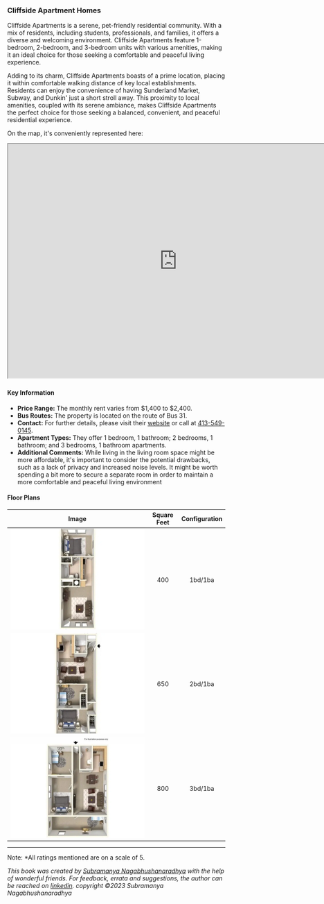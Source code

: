 ### Cliffside Apartment Homes

Cliffside Apartments is a serene, pet-friendly residential community. With a mix of residents, including students, professionals, and families, it offers a diverse and welcoming environment. Cliffside Apartments feature 1-bedroom, 2-bedroom, and 3-bedroom units with various amenities, making it an ideal choice for those seeking a comfortable and peaceful living experience.

Adding to its charm, Cliffside Apartments boasts of a prime location, placing it within comfortable walking distance of key local establishments. Residents can enjoy the convenience of having Sunderland Market, Subway, and Dunkin' just a short stroll away. This proximity to local amenities, coupled with its serene ambiance, makes Cliffside Apartments the perfect choice for those seeking a balanced, convenient, and peaceful residential experience.

On the map, it's conveniently represented here:
<div class="responsive-container">
    <iframe src="https://www.google.com/maps/d/embed?mid=1Bxs2VSckaAM3RckWbT4BX5wesdZX9cA&ehbc=2E312F" width="780" height="540"></iframe>
</div>

#### Key Information
- **Price Range:** The monthly rent varies from $1,400 to $2,400.
- **Bus Routes:** The property is located on the route of Bus 31.
- **Contact:** For further details, please visit their [website](https://cliffsideapts.com) or call at [413-549-0145](tel:413-549-0145).
- **Apartment Types:** They offer 1 bedroom, 1 bathroom; 2 bedrooms, 1 bathroom; and 3 bedrooms, 1 bathroom apartments.
- **Additional Comments:** While living in the living room space might be more affordable, it's important to consider the potential drawbacks, such as a lack of privacy and increased noise levels. It might be worth spending a bit more to secure a separate room in order to maintain a more comfortable and peaceful living environment

#### Floor Plans
| Image | Square Feet | Configuration |
| :---: | :---: | :---: |
| ![Floor Plan 1](/assets/cliffside_floorplan_1.webp) | 400 | 1bd/1ba |
| ![Floor Plan 2](/assets/cliffside_floorplan_2.webp) | 650 | 2bd/1ba |
| ![Floor Plan 3](/assets/cliffside_floorplan_3.webp) | 800 | 3bd/1ba |

---
Note: 
*All ratings mentioned are on a scale of 5.

*This book was created by [Subramanya Nagabhushanaradhya](https://subramanya.ai) with the help of wonderful friends. For feedback, errata and suggestions, the author can be reached on [linkedin](https://www.linkedin.com/in/nsubramanya). copyright ©2023 Subramanya Nagabhushanaradhya*
